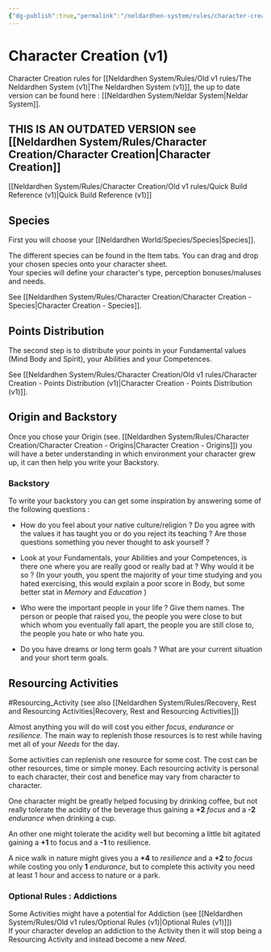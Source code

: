 ```yaml
---
{"dg-publish":true,"permalink":"/neldardhen-system/rules/character-creation/old-v1-rules/character-creation-v1/"}
---
```


# Character Creation (v1)
Character Creation  rules for  [[Neldardhen System/Rules/Old v1 rules/The Neldardhen System (v1)\|The Neldardhen System (v1)]], the up to date version can be found here : [[Neldardhen System/Neldar System\|Neldar System]].

## THIS IS AN OUTDATED VERSION see [[Neldardhen System/Rules/Character Creation/Character Creation\|Character Creation]]


[[Neldardhen System/Rules/Character Creation/Old v1 rules/Quick Build Reference (v1)\|Quick Build Reference (v1)]]

## Species

First you will choose your [[Neldardhen World/Species/Species\|Species]].

The different species can be found in the Item tabs. You can drag and drop your chosen species onto your character sheet.  
Your species will define your character's type, perception bonuses/maluses and needs.

See [[Neldardhen System/Rules/Character Creation/Character Creation - Species\|Character Creation - Species]].

## Points Distribution

The second step is to distribute your points in your Fundamental values (Mind Body and Spirit), your Abilities and your Competences.

See [[Neldardhen System/Rules/Character Creation/Old v1 rules/Character Creation - Points Distribution (v1)\|Character Creation - Points Distribution (v1)]].

## Origin and Backstory

Once you chose your Origin (see. [[Neldardhen System/Rules/Character Creation/Character Creation - Origins\|Character Creation - Origins]]) you will have a beter understanding in which environment your character grew up, it can then help you write your Backstory.

### Backstory

To write your backstory you can get some inspiration by answering some of the following questions :

- How do you feel about your native culture/religion ? Do you agree with the values it has taught you or do you reject its teaching ? Are those questions something you never thought to ask yourself ?
    
- Look at your Fundamentals, your Abilities and your Competences, is there one where you are really good or really bad at ? Why would it be so ? (In your youth, you spent the majority of your time studying and you hated exercising, this would explain a poor score in Body, but some better stat in _Memory_ and _Education_ )
    
- Who were the important people in your life ? Give them names. The person or people that raised you, the people you were close to but which whom you eventually fall apart, the people you are still close to, the people you hate or who hate you.
    
- Do you have dreams or long term goals ? What are your current situation and your short term goals.

## Resourcing Activities
#Resourcing_Activity (see also [[Neldardhen System/Rules/Recovery, Rest and Resourcing Activities\|Recovery, Rest and Resourcing Activities]])

Almost anything you will do will cost you either _focus_, _endurance_ or _resilience._ The main way to replenish those resources is to rest while having met all of your _Needs_ for the day.

Some activities can replenish one resource for some cost. The cost can be other resources, time or simple money. Each resourcing activity is personal to each character, their cost and benefice may vary from character to character.

One character might be greatly helped focusing by drinking coffee, but not really tolerate the acidity of the beverage thus gaining a **+2** _focus_ and a **-2** _endurance_ when drinking a cup.

An other one might tolerate the acidity well but becoming a little bit agitated gaining a **+1** to focus and a **-1** to resilience.

A nice walk in nature might gives you a **+4** to _resilience_ and a **+2** to _focus_ while costing you only **1** _endurance_, but to complete this activity you need at least 1 hour and access to nature or a park.


### Optional Rules : Addictions

Some Activities might have a potential for Addiction (see [[Neldardhen System/Rules/Old v1 rules/Optional Rules (v1)\|Optional Rules (v1)]])  
If your character develop an addiction to the Activity then it will stop being a Resourcing Activity and instead become a new _Need_.